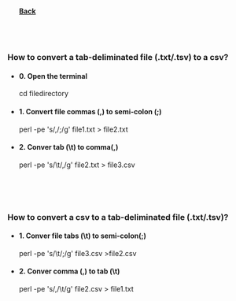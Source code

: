 <div class="navbar">
    <div class="navbar-inner">
        <ul class="nav">
          <h4><a href="https://dujm.github.io/pages/datascience.html">Back</a></li>            
        </ul>
    </div>
</div>

<br><br>
### How to convert a tab-deliminated file (.txt/.tsv) to a csv?

* #### 0. Open the terminal  
    cd filedirectory

* #### 1. Convert file commas (,) to semi-colon (;)
    perl -pe 's/,/;/g' file1.txt > file2.txt

* #### 2. Conver tab (\t) to comma(,)
     perl -pe 's/\t/,/g' file2.txt > file3.csv
      
<br><br><br> 
### How to convert a csv to a tab-deliminated file (.txt/.tsv)?

* #### 1.  Conver file tabs (\t) to semi-colon(;)
    perl -pe 's/\t/;/g' file3.csv >file2.csv
    
* #### 2.  Conver comma (,) to tab (\t)
    perl -pe 's/,/\t/g' file2.csv > file1.txt


